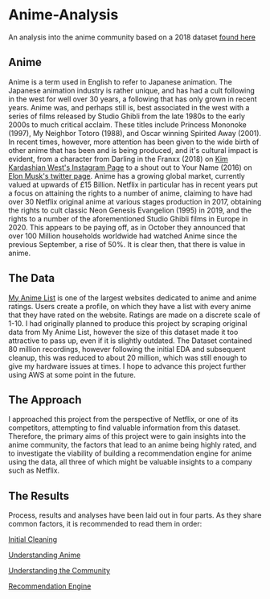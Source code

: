 # Anime-Analysis
An analysis into the anime community based on a 2018 dataset [found here](https://www.kaggle.com/azathoth42/myanimelist)
## Anime
Anime is a term used in English to refer to Japanese animation. The Japanese animation industry is rather unique, and has had a cult following in the west for well over 30 years, a following that has only grown in recent years. Anime was, and perhaps still is, best associated in the west with a series of films released by Studio Ghibli from the late 1980s to the early 2000s to much critical acclaim. These titles include Princess Mononoke (1997), My Neighbor Totoro (1988), and Oscar winning Spirited Away (2001). In recent times, however, more attention has been given to the wide birth of other anime that has been and is being produced, and it's cultural impact is evident, from a character from Darling in the Franxx (2018) on [Kim Kardashian West's Instagram Page](https://www.instagram.com/p/Bf655uvFf0T/?hl=en) to a shout out to Your Name (2016) on [Elon Musk's twitter page](https://twitter.com/elonmusk/status/1051377948916215810?lang=en). Anime has a growing global market, currently valued at upwards of £15 Billion. Netflix in particular has in recent years put a focus on attaining the rights to a number of anime, claiming to have had over 30 Netflix original anime at various stages production in 2017, obtaining the rights to cult classic Neon Genesis Evangelion (1995) in 2019, and the rights to a number of the aforementioned Studio Ghibli films in Europe in 2020. This appears to be paying off, as in October they announced that over 100 Million households worldwide had watched Anime since the previous September, a rise of 50%. It is clear then, that there is value in anime.

## The Data
[My Anime List](https://myanimelist.net) is one of the largest websites dedicated to anime and anime ratings. Users create a profile, on which they have a list with every anime that they have rated on the website. Ratings are made on a discrete scale of 1-10.
I had originally planned to produce this project by scraping original data from My Anime List, however the size of this dataset made it too attractive to pass up, even if it is slightly outdated. The Dataset contained 80 million recordings, however following the initial EDA and subsequent cleanup, this was reduced to about 20 million, which was still enough to give my hardware issues at times. I hope to advance this project further using AWS at some point in the future.

## The Approach
I approached this project from the perspective of Netflix, or one of its competitors, attempting to find valuable information from this dataset. Therefore, the primary aims of this project were to gain insights into the anime community, the factors that lead to an anime being highly rated, and to investigate the viability of building a recommendation engine for anime using the data, all three of which might be valuable insights to a company such as Netflix.

## The Results
Process, results and analyses have been laid out in four parts. As they share common factors, it is recommended to read them in order:

[Initial Cleaning](https://github.com/kamranrachlin/Anime-Analysis/blob/master/Initial%20Cleaning.md)

[Understanding Anime](https://github.com/kamranrachlin/Anime-Analysis/blob/master/Understanding%20Anime.md)

[Understanding the Community](https://github.com/kamranrachlin/Anime-Analysis/blob/master/Understanding%20the%20Community.md)

[Recommendation Engine](https://github.com/kamranrachlin/Anime-Analysis/blob/master/Recommendation%20Engine.md)
